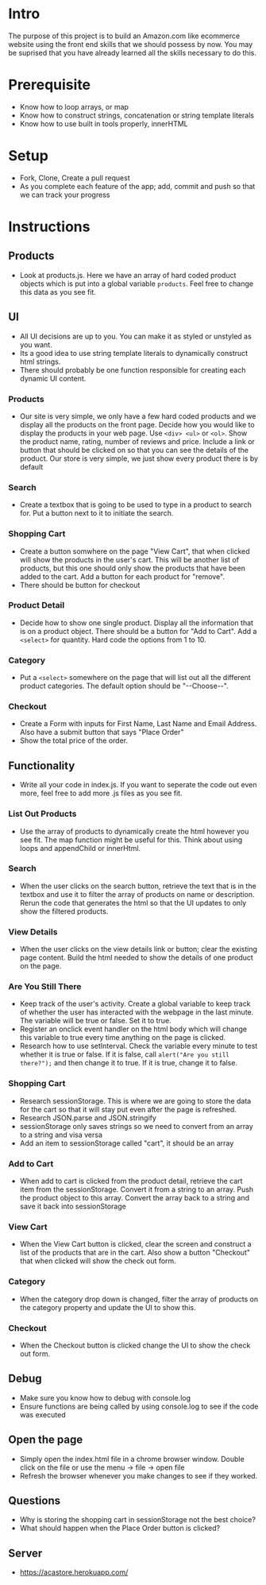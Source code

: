 # Intro
The purpose of this project is to build an Amazon.com like ecommerce website using the front end skills that we should possess by now. You may be suprised that you have already learned all the skills necessary to do this.
# Prerequisite
* Know how to loop arrays, or map
* Know how to construct strings, concatenation or string template literals
* Know how to use built in tools properly, innerHTML

# Setup
* Fork, Clone, Create a pull request
* As you complete each feature of the app; add, commit and push so that we can track your progress


# Instructions

## Products
* Look at products.js. Here we have an array of hard coded product objects which is put into a global variable `products`. Feel free to change this data as you see fit.


## UI
* All UI decisions are up to you. You can make it as styled or unstyled as you want.
* Its a good idea to use string template literals to dynamically construct html strings.
* There should probably be one function responsible for creating each dynamic UI content.
### Products
* Our site is very simple, we only have a few hard coded products and we display all the products on the front page. Decide how you would like to display the products in your web page. Use `<div> <ul>` or `<ol>`. Show the product name, rating, number of reviews and price. Include a link or button that should be clicked on so that you can see the details of the product. Our store is very simple, we just show every product there is by default
### Search
* Create a textbox that is going to be used to type in a product to search for. Put a button next to it to initiate the search.
### Shopping Cart
* Create a button somwhere on the page "View Cart", that when clicked will show the products in the user's cart. This will be another list of products, but this one should only show the products that have been added to the cart. Add a button for each product for "remove".
* There should be button for checkout
### Product Detail
* Decide how to show one single product. Display all the information that is on a product object. There should be a button for "Add to Cart". Add a `<select>` for quantity. Hard code the options from 1 to 10.
### Category
* Put a `<select>` somewhere on the page that will list out all the different product categories. The default option should be "--Choose--".
### Checkout
* Create a Form with inputs for First Name, Last Name and Email Address. Also have a submit button that says "Place Order"
* Show the total price of the order.




## Functionality
* Write all your code in index.js. If you want to seperate the code out even more, feel free to add more .js files as you see fit.

### List Out Products
* Use the array of products to dynamically create the html however you see fit. The map function might be useful for this. Think about using loops and appendChild or innerHtml. 
### Search
* When the user clicks on the search button, retrieve the text that is in the textbox and use it to filter the array of products on name or description. Rerun the code that generates the html so that the UI updates to only show the filtered products.
### View Details
* When the user clicks on the view details link or button; clear the existing page content. Build the html needed to show the details of one product on the page.
### Are You Still There
* Keep track of the user's activity. Create a global variable to keep track of whether the user has interacted with the webpage in the last minute. The variable will be true or false. Set it to true.
* Register an onclick event handler on the html body which will change this variable to true every time anything on the page is clicked.
* Research how to use setInterval. Check the variable every minute to test whether it is true or false. If it is false, call `alert("Are you still there?");` and then change it to true. If it is true, change it to false.
### Shopping Cart
* Research sessionStorage. This is where we are going to store the data for the cart so that it will stay put even after the page is refreshed.
* Research JSON.parse and JSON.stringify
* sessionStorage only saves strings so we need to convert from an array to a string and visa versa
* Add an item to sessionStorage called "cart", it should be an array
### Add to Cart
* When add to cart is clicked from the product detail, retrieve the cart item from the sessionStorage. Convert it from a string to an array. Push the product object to this array. Convert the array back to a string and save it back into sessionStorage
### View Cart
* When the View Cart button is clicked, clear the screen and construct a list of the products that are in the cart. Also show a button "Checkout" that when clicked will show the check out form.
### Category
* When the category drop down is changed, filter the array of products on the category property and update the UI to show this.
### Checkout
* When the Checkout button is clicked change the UI to show the check out form.

## Debug  
* Make sure you know how to debug with console.log
* Ensure functions are being called by using console.log to see if the code was executed
## Open the page
* Simply open the index.html file in a chrome browser window. Double click on the file or use the menu -> file -> open file
* Refresh the browser whenever you make changes to see if they worked.
## Questions
* Why is storing the shopping cart in sessionStorage not the best choice?
* What should happen when the Place Order button is clicked?


## Server
* https://acastore.herokuapp.com/
